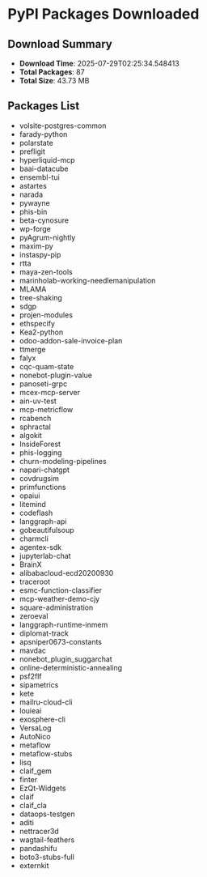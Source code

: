# PyPI Packages Downloaded

## Download Summary
- **Download Time**: 2025-07-29T02:25:34.548413
- **Total Packages**: 87
- **Total Size**: 43.73 MB

## Packages List
- volsite-postgres-common
- farady-python
- polarstate
- prefligit
- hyperliquid-mcp
- baai-datacube
- ensembl-tui
- astartes
- narada
- pywayne
- phis-bin
- beta-cynosure
- wp-forge
- pyAgrum-nightly
- maxim-py
- instaspy-pip
- rtta
- maya-zen-tools
- marinholab-working-needlemanipulation
- MLAMA
- tree-shaking
- sdgp
- projen-modules
- ethspecify
- Kea2-python
- odoo-addon-sale-invoice-plan
- ttmerge
- falyx
- cqc-quam-state
- nonebot-plugin-value
- panoseti-grpc
- mcex-mcp-server
- ain-uv-test
- mcp-metricflow
- rcabench
- sphractal
- algokit
- InsideForest
- phis-logging
- churn-modeling-pipelines
- napari-chatgpt
- covdrugsim
- primfunctions
- opaiui
- litemind
- codeflash
- langgraph-api
- gobeautifulsoup
- charmcli
- agentex-sdk
- jupyterlab-chat
- BrainX
- alibabacloud-ecd20200930
- traceroot
- esmc-function-classifier
- mcp-weather-demo-cjy
- square-administration
- zeroeval
- langgraph-runtime-inmem
- diplomat-track
- apsniper0673-constants
- mavdac
- nonebot_plugin_suggarchat
- online-deterministic-annealing
- psf2flf
- sipametrics
- kete
- mailru-cloud-cli
- louieai
- exosphere-cli
- VersaLog
- AutoNico
- metaflow
- metaflow-stubs
- lisq
- claif_gem
- finter
- EzQt-Widgets
- claif
- claif_cla
- dataops-testgen
- aditi
- nettracer3d
- wagtail-feathers
- pandashifu
- boto3-stubs-full
- externkit

